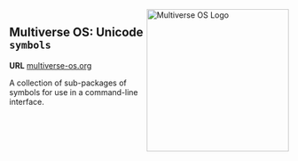 <img src="https://avatars2.githubusercontent.com/u/24763891?s=400&u=c1150e7da5667f47159d433d8e49dad99a364f5f&v=4"  width="256px" height="256px" align="right" alt="Multiverse OS Logo">

## Multiverse OS: Unicode `symbols`
**URL** [multiverse-os.org](https://multiverse-os.org)

A collection of sub-packages of symbols for use in a command-line interface. 
